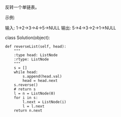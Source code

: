 反转一个单链表。

示例:

输入: 1->2->3->4->5->NULL
输出: 5->4->3->2->1->NULL

class Solution(object):

    def reverseList(self, head):
        """
        :type head: ListNode
        :rtype: ListNode
        """
        s = []
        while head:
            s.append(head.val)
            head = head.next
        s.reverse()
        # return s
        l = n = ListNode(0)
        for i in s:
            l.next = ListNode(i)
            l = l.next
        return n.next

